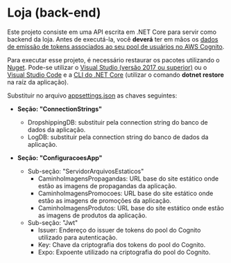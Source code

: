# Loja (back-end)

Este projeto consiste em uma API escrita em .NET Core para servir como backend da loja. Antes de executá-la, você **deverá** ter em mãos os [dados de emissão de tokens associados ao seu pool de usuários no AWS Cognito](https://forums.aws.amazon.com/thread.jspa?threadID=254135).

Para executar esse projeto, é necessário restaurar os pacotes utilizando o [Nuget](https://www.nuget.org/). Pode-se utilizar o [Visual Studio (versão 2017 ou superior)](https://visualstudio.microsoft.com/pt-br/vs/community/) ou o [Visual Studio Code](https://code.visualstudio.com/) e a [CLI do .NET Core](https://docs.microsoft.com/pt-br/dotnet/core/tools/?tabs=netcore2x) (utilizar o comando **dotnet restore** na raíz da aplicação).

Substituir no arquivo [appsettings.json](./Backend/Yagohf.PUC.Api/appsettings.json) as chaves seguintes:

- **Seção: "ConnectionStrings"**
  - DropshippingDB: substituir pela connection string do banco de dados da aplicação.
  - LogDB: substituir pela connection string do banco de dados da aplicação.

- **Seção: "ConfiguracoesApp"**
  - Sub-seção: "ServidorArquivosEstaticos"
    - CaminhoImagensPropagandas: URL base do site estático onde estão as imagens de propagandas da aplicação.
    - CaminhoImagensPromocoes: URL base do site estático onde estão as imagens de promoções da aplicação.
    - CaminhoImagensProdutos: URL base do site estático onde estão as imagens de produtos da aplicação.
   - Sub-seção: "Jwt"
     - Issuer: Endereço do issuer de tokens do pool do Cognito utilizado para autenticação.
     - Key: Chave da criptografia dos tokens do pool do Cognito.
     - Expo: Expoente utilizado na criptografia do pool do Cognito.
